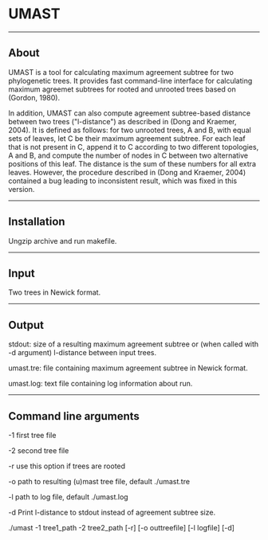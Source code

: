 # UMAST

-----
About
-----
UMAST is a tool for calculating maximum agreement subtree for two phylogenetic 
trees. It provides fast command-line interface for calculating maximum agreemet subtrees 
for rooted and unrooted trees based on (Gordon, 1980).

In addition, UMAST can also compute agreement subtree-based distance between two trees 
("l-distance") as described in (Dong and Kraemer, 2004). It is defined as follows: for two unrooted trees,
A and B, with equal sets of leaves, let C be their maximum agreement subtree. For each leaf that is not present
in C, append it to C according to two different topologies, A and B, and compute the number of nodes in C between
two alternative positions of this leaf. The distance is the sum of these numbers for all extra leaves.
However, the procedure described in (Dong and Kraemer, 2004) contained a bug leading to inconsistent result, 
which was fixed in this version.

------------
Installation
------------
Ungzip archive and run makefile.

-----
Input
-----
Two trees in Newick format.

------
Output
------
stdout: size of a resulting maximum agreement subtree 
or (when called with -d argument) l-distance between input trees.

umast.tre: file containing maximum agreement subtree in Newick format.

umast.log: text file containing log information about run.

----------------------
Command line arguments
----------------------
-1 first tree file

-2 second tree file

-r use this option if trees are rooted

-o path to resulting (u)mast tree file, default ./umast.tre

-l path to log file, default ./umast.log

-d Print l-distance to stdout instead of agreement subtree size.

./umast -1 tree1_path -2 tree2_path [-r] [-o outtreefile] [-l logfile] [-d]
